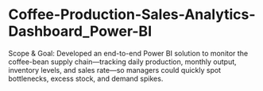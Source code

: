 # Coffee-Production-Sales-Analytics-Dashboard_Power-BI
Scope & Goal: Developed an end-to-end Power BI solution to monitor the coffee-bean supply chain—tracking daily production, monthly output, inventory levels, and sales rate—so managers could quickly spot bottlenecks, excess stock, and demand spikes.

